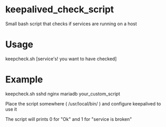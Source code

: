 # keepalived_check_script

Small bash script that checks if services are running on a host


# Usage
keepcheck.sh [service's! you want to have checked]

# Example
keepcheck.sh sshd nginx mariadb your_custom_script

Place the script somewhere ( /usr/local/bin/ ) and configure keepalived to use it

The script will prints 0 for "Ok" and 1 for "service is broken"
